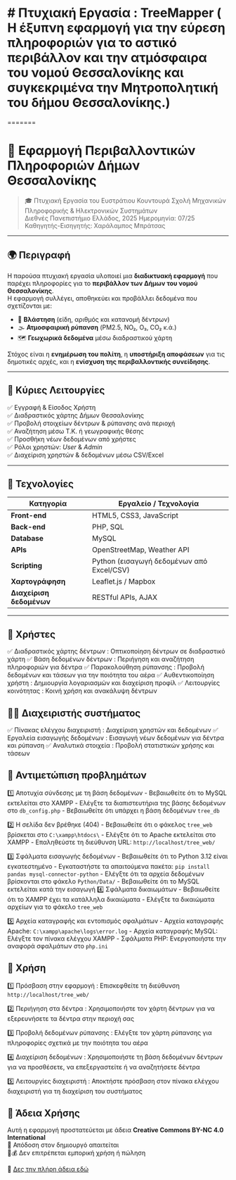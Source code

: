 
# #  Πτυχιακή Εργασία : TreeMapper ( Η έξυπνη εφαρμογή για την εύρεση πληροφοριών για το αστικό περιβάλλον και την ατμόσφαιρα του νομού Θεσσαλονίκης και συγκεκριμένα την Μητροπολητική του δήμου Θεσσαλονίκης.)  
=======
# 🌿 Εφαρμογή Περιβαλλοντικών Πληροφοριών Δήμων Θεσσαλονίκης

> 🎓 Πτυχιακή Εργασία του Ευστράτιου Κουντουρά
> Σχολή Μηχανικών Πληροφορικής & Ηλεκτρονικών Συστημάτων  
> Διεθνές Πανεπιστήμιο Ελλάδος, 2025
> Ημερομηνία: 07/25
> Καθηγητής-Εισηγητής: Χαράλαμπος Μπράτσας  

---

## 🌍 Περιγραφή

Η παρούσα πτυχιακή εργασία υλοποιεί μια **διαδικτυακή εφαρμογή** που παρέχει πληροφορίες για το **περιβάλλον των Δήμων του νομού Θεσσαλονίκης**.  
Η εφαρμογή συλλέγει, αποθηκεύει και προβάλλει δεδομένα που σχετίζονται με:

- 🌲 **Βλάστηση** (είδη, αριθμός και κατανομή δέντρων)  
- 🌫️ **Ατμοσφαιρική ρύπανση** (PM2.5, NO₂, O₃, CO₂ κ.ά.)  
- 🗺️ **Γεωχωρικά δεδομένα** μέσω διαδραστικού χάρτη  

Στόχος είναι η **ενημέρωση του πολίτη**, η **υποστήριξη αποφάσεων** για τις δημοτικές αρχές, και η **ενίσχυση της περιβαλλοντικής συνείδησης**.

---

## 🧭 Κύριες Λειτουργίες

✅ Εγγραφή & Είσοδος Χρήστη  
✅ Διαδραστικός χάρτης Δήμων Θεσσαλονίκης  
✅ Προβολή στοιχείων δέντρων & ρύπανσης ανά περιοχή  
✅ Αναζήτηση μέσω Τ.Κ. ή γεωγραφικής θέσης  
✅ Προσθήκη νέων δεδομένων από χρήστες  
✅ Ρόλοι χρηστών: *User* & *Admin*  
✅ Διαχείριση χρηστών & δεδομένων μέσω CSV/Excel  

---

## 🧩 Τεχνολογίες

| Κατηγορία | Εργαλείο / Τεχνολογία |
|------------|------------------------|
| **Front-end** | HTML5, CSS3, JavaScript |
| **Back-end** | PHP, SQL |
| **Database** | MySQL |
| **APIs** | OpenStreetMap, Weather API |
| **Scripting** | Python (εισαγωγή δεδομένων από Excel/CSV) |
| **Χαρτογράφηση** | Leaflet.js / Mapbox |
| **Διαχείριση δεδομένων** | RESTful APIs, AJAX |

---

## 👥 Χρήστες 

✅ Διαδραστικός χάρτης δέντρων : Οπτικοποίηση δέντρων σε διαδραστικό χάρτη
✅ Βάση δεδομένων δέντρων : Περιήγηση και αναζήτηση πληροφοριών για δέντρα
✅ Παρακολούθηση ρύπανσης : Προβολή δεδομένων και τάσεων για την ποιότητα του αέρα
✅ Αυθεντικοποίηση χρήστη : Δημιουργία λογαριασμών και διαχείριση προφίλ
✅ Λειτουργίες κοινότητας : Κοινή χρήση και ανακάλυψη δέντρων

 ## 🧑‍💻 Διαχειριστής συστήματος


✅ Πίνακας ελέγχου διαχειριστή : Διαχείριση χρηστών και δεδομένων
✅ Εργαλεία εισαγωγής δεδομένων : Εισαγωγή νέων δεδομένων για δέντρα και ρύπανση
✅ Αναλυτικά στοιχεία : Προβολή στατιστικών χρήσης και τάσεων


## 🐛  Αντιμετώπιση προβλημάτων

1️⃣ Αποτυχία σύνδεσης με τη βάση δεδομένων
    - Βεβαιωθείτε ότι το MySQL εκτελείται στο XAMPP
    - Ελέγξτε τα διαπιστευτήρια της βάσης δεδομένων στο `db_config.php`
    -  Βεβαιωθείτε ότι υπάρχει η βάση δεδομένων `tree_db`

2️⃣ Η σελίδα δεν βρέθηκε (404)
    - Βεβαιωθείτε ότι ο φάκελος `tree_web` βρίσκεται στο `C:\xampp\htdocs\`
    -  Ελέγξτε ότι το Apache εκτελείται στο XAMPP
    - Επαληθεύστε τη διεύθυνση URL: `http://localhost/tree_web/`

3️⃣ Σφάλματα εισαγωγής δεδομένων
    - Βεβαιωθείτε ότι το Python 3.12 είναι εγκατεστημένο
    - Εγκαταστήστε τα απαιτούμενα πακέτα: `pip install pandas mysql-connector-python`
    - Ελέγξτε ότι τα αρχεία δεδομένων βρίσκονται στο φάκελο `Python/Data/`
    - Βεβαιωθείτε ότι το MySQL εκτελείται κατά την εισαγωγή
4️⃣ Σφάλματα δικαιωμάτων
    - Βεβαιωθείτε ότι το XAMPP έχει τα κατάλληλα δικαιώματα
    - Ελέγξτε τα δικαιώματα αρχείων για το φάκελο `tree_web`

5️⃣ Αρχεία καταγραφής και εντοπισμός σφαλμάτων
    - Αρχεία καταγραφής Apache: `C:\xampp\apache\logs\error.log`
    - Αρχεία καταγραφής MySQL: Ελέγξτε τον πίνακα ελέγχου XAMPP
    - Σφάλματα PHP: Ενεργοποιήστε την αναφορά σφαλμάτων στο `php.ini`


## 📝 Χρήση

1️⃣ Πρόσβαση στην εφαρμογή : Επισκεφθείτε τη διεύθυνση `http://localhost/tree_web/`

2️⃣ Περιήγηση στα δέντρα : Χρησιμοποιήστε τον χάρτη δέντρων για να εξερευνήσετε τα δέντρα στην περιοχή σας

3️⃣ Προβολή δεδομένων ρύπανσης : Ελέγξτε τον χάρτη ρύπανσης για πληροφορίες σχετικά με την ποιότητα του αέρα

4️⃣ Διαχείριση δεδομένων : Χρησιμοποιήστε τη βάση δεδομένων δέντρων για να προσθέσετε, να επεξεργαστείτε ή να αναζητήσετε δέντρα

5️⃣ Λειτουργίες διαχειριστή : Αποκτήστε πρόσβαση στον πίνακα ελέγχου διαχειριστή για τη διαχείριση του συστήματος

## 🪪 Άδεια Χρήσης

Αυτή η εφαρμογή προστατεύεται με άδεια **Creative Commons BY-NC 4.0 International**  
👤 Απόδοση στον δημιουργό απαιτείται  
🚫💰 Δεν επιτρέπεται εμπορική χρήση ή πώληση  

📄 [Δες την πλήρη άδεια εδώ](https://creativecommons.org/licenses/by-nc/4.0/)




